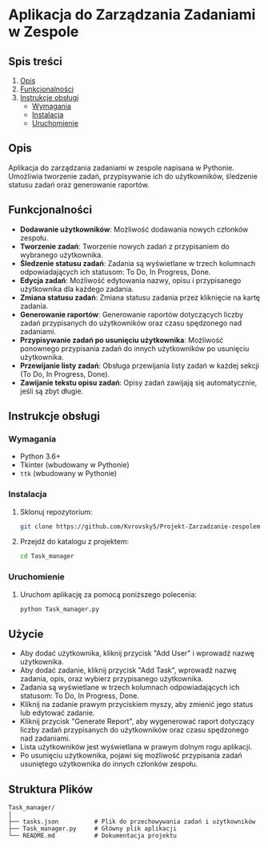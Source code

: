 
# Aplikacja do Zarządzania Zadaniami w Zespole

## Spis treści
1. [Opis](#opis)
2. [Funkcjonalności](#funkcjonalności)
3. [Instrukcje obsługi](#instrukcje-obsługi)
   - [Wymagania](#wymagania)
   - [Instalacja](#instalacja)
   - [Uruchomienie](#uruchomienie)

## Opis
Aplikacja do zarządzania zadaniami w zespole napisana w Pythonie. Umożliwia tworzenie zadań, przypisywanie ich do użytkowników, śledzenie statusu zadań oraz generowanie raportów.

## Funkcjonalności
- **Dodawanie użytkowników**: Możliwość dodawania nowych członków zespołu.
- **Tworzenie zadań**: Tworzenie nowych zadań z przypisaniem do wybranego użytkownika.
- **Śledzenie statusu zadań**: Zadania są wyświetlane w trzech kolumnach odpowiadających ich statusom: To Do, In Progress, Done.
- **Edycja zadań**: Możliwość edytowania nazwy, opisu i przypisanego użytkownika dla każdego zadania.
- **Zmiana statusu zadań**: Zmiana statusu zadania przez kliknięcie na kartę zadania.
- **Generowanie raportów**: Generowanie raportów dotyczących liczby zadań przypisanych do użytkowników oraz czasu spędzonego nad zadaniami.
- **Przypisywanie zadań po usunięciu użytkownika**: Możliwość ponownego przypisania zadań do innych użytkowników po usunięciu użytkownika.
- **Przewijanie listy zadań**: Obsługa przewijania listy zadań w każdej sekcji (To Do, In Progress, Done).
- **Zawijanie tekstu opisu zadań**: Opisy zadań zawijają się automatycznie, jeśli są zbyt długie.

## Instrukcje obsługi

### Wymagania
- Python 3.6+
- Tkinter (wbudowany w Pythonie)
- `ttk` (wbudowany w Pythonie)

### Instalacja
1. Sklonuj repozytorium:
    ```bash
    git clone https://github.com/Kvrovsky5/Projekt-Zarzadzanie-zespolem.git
    ```
2. Przejdź do katalogu z projektem:
    ```bash
    cd Task_manager
    ```

### Uruchomienie
1. Uruchom aplikację za pomocą poniższego polecenia:
    ```bash
    python Task_manager.py
    ```

## Użycie
- Aby dodać użytkownika, kliknij przycisk "Add User" i wprowadź nazwę użytkownika.
- Aby dodać zadanie, kliknij przycisk "Add Task", wprowadź nazwę zadania, opis, oraz wybierz przypisanego użytkownika.
- Zadania są wyświetlane w trzech kolumnach odpowiadających ich statusom: To Do, In Progress, Done.
- Kliknij na zadanie prawym przyciskiem myszy, aby zmienić jego status lub edytować zadanie.
- Kliknij przycisk "Generate Report", aby wygenerować raport dotyczący liczby zadań przypisanych do użytkowników oraz czasu spędzonego nad zadaniami.
- Lista użytkowników jest wyświetlana w prawym dolnym rogu aplikacji.
- Po usunięciu użytkownika, pojawi się możliwość przypisania zadań usuniętego użytkownika do innych członków zespołu.

## Struktura Plików
```plaintext
Task_manager/
│
├── tasks.json          # Plik do przechowywania zadań i użytkowników
├── Task_manager.py     # Główny plik aplikacji
└── README.md           # Dokumentacja projektu
```



